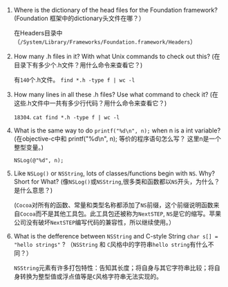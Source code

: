 1. Where is the dictionary of the head files for the Foundation framework?
    (Foundation 框架中的dictionary头文件在哪？）

    在Headers目录中（`/System/Library/Frameworks/Foundation.framework/Headers`）

2. How many .h files in it? With what Unix commands to check out this?
    (在目录下有多少个.h文件？用什么命令来查看它？)

    有`140`个.h文件。 `find *.h -type f | wc -l`


3. How many lines in all these .h files? Use what command to check it?
    (在这些.h文件中一共有多少行代码？用什么命令来查看它？)

    `18304`. `cat find *.h -type f | wc -l`


4. What is the same way to do `printf("%d\n", n);` when n is a int variable?
    (在objective-c中和 printf("%d\n", n); 等价的程序语句怎么写？ 这里n是一个整型变量。)

    `NSLog(@"%d", n);`

5. Like `NSLog()` or `NSString`, lots of classes/functions begin with `NS`. Why? Short for What? (像`NSLog()`或`NSString`,很多类和函数都以`NS`开头，为什么？是什么意思？)

    (`Cocoa`对所有的函数、常量和类型名称都添加了`NS`前缀，这个前缀说明函数来自`Cocoa`而不是其他工具包。此工具包还被称为`NextSTEP`, `NS`是它的缩写。苹果公司没有破坏`NextSTEP`编写代码的兼容性，所以继续使用。）


6. What is the defference between `NSString` and C-style String `char s[] = "hello strings"` ?  （`NSString` 和 `C`风格中的字符串`hello string`有什么不同？）

    `NSString`元素有许多打包特性：告知其长度；将自身与其它字符串比较；将自身转换为整型值或浮点值等是`C`风格字符串无法实现的。
